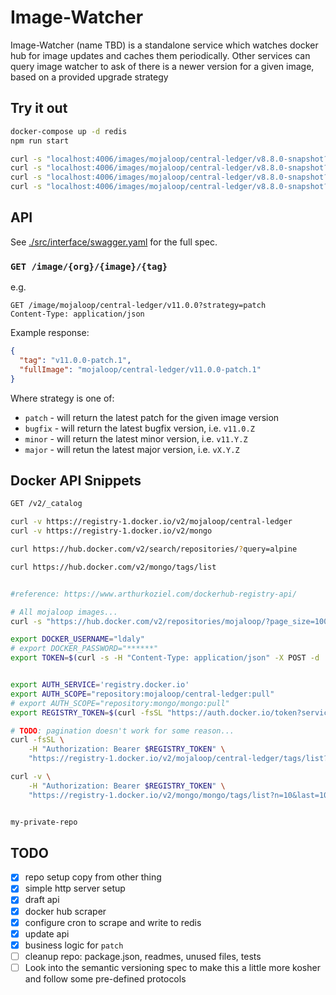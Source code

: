 # Image-Watcher

Image-Watcher (name TBD) is a standalone service which watches docker hub for image updates and caches them periodically. Other services can query image watcher to ask of there is a newer version for a given image, based on a provided upgrade strategy


## Try it out
```bash
docker-compose up -d redis
npm run start

curl -s "localhost:4006/images/mojaloop/central-ledger/v8.8.0-snapshot?strategy=major"| jq
curl -s "localhost:4006/images/mojaloop/central-ledger/v8.8.0-snapshot?strategy=minor"| jq
curl -s "localhost:4006/images/mojaloop/central-ledger/v8.8.0-snapshot?strategy=bugfix"| jq
curl -s "localhost:4006/images/mojaloop/central-ledger/v8.8.0-snapshot?strategy=patch"| jq
```

## API

See [./src/interface/swagger.yaml](./src/interface/swagger.yaml) for the full spec.

###  `GET /image/{org}/{image}/{tag}`

e.g. 
```
GET /image/mojaloop/central-ledger/v11.0.0?strategy=patch
Content-Type: application/json

```

Example response:
```json
{
  "tag": "v11.0.0-patch.1",
  "fullImage": "mojaloop/central-ledger/v11.0.0-patch.1"
}
```


Where strategy is one of:
- `patch` - will return the latest patch for the given image version
- `bugfix` - will return the latest bugfix version,  i.e. `v11.0.Z`
- `minor` - will return the latest minor version, i.e. `v11.Y.Z`
- `major` - will retun the latest major version, i.e. `vX.Y.Z`


## Docker API Snippets

```bash
GET /v2/_catalog

curl -v https://registry-1.docker.io/v2/mojaloop/central-ledger
curl -v https://registry-1.docker.io/v2/mongo

curl https://hub.docker.com/v2/search/repositories/?query=alpine

curl https://hub.docker.com/v2/mongo/tags/list


#reference: https://www.arthurkoziel.com/dockerhub-registry-api/

# All mojaloop images...
curl -s "https://hub.docker.com/v2/repositories/mojaloop/?page_size=100" | jq -r '.results|.[]|.name'

export DOCKER_USERNAME="ldaly"
# export DOCKER_PASSWORD="******"
export TOKEN=$(curl -s -H "Content-Type: application/json" -X POST -d '{"username": "'${DOCKER_USERNAME}'", "password": "'${DOCKER_PASSWORD}'"}' https://hub.docker.com/v2/users/login/ | jq -r .token)


export AUTH_SERVICE='registry.docker.io'
export AUTH_SCOPE="repository:mojaloop/central-ledger:pull"
# export AUTH_SCOPE="repository:mongo/mongo:pull"
export REGISTRY_TOKEN=$(curl -fsSL "https://auth.docker.io/token?service=$AUTH_SERVICE&scope=$AUTH_SCOPE" | jq --raw-output '.token')

# TODO: pagination doesn't work for some reason...
curl -fsSL \
    -H "Authorization: Bearer $REGISTRY_TOKEN" \
    "https://registry-1.docker.io/v2/mojaloop/central-ledger/tags/list?n=10&last=10" | jq

curl -v \
    -H "Authorization: Bearer $REGISTRY_TOKEN" \
    "https://registry-1.docker.io/v2/mongo/mongo/tags/list?n=10&last=10"


my-private-repo
```


## TODO

- [x] repo setup copy from other thing
- [x] simple http server setup
- [x] draft api
- [x] docker hub scraper
- [x] configure cron to scrape and write to redis
- [x] update api
- [x] business logic for `patch`
- [ ] cleanup repo: package.json, readmes, unused files, tests
- [ ] Look into the semantic versioning spec to make this a little more kosher and follow some pre-defined protocols
